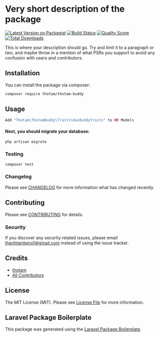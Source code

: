# Very short description of the package

[![Latest Version on Packagist](https://img.shields.io/packagist/v/thotam/thotam-buddy.svg?style=flat-square)](https://packagist.org/packages/thotam/thotam-buddy)
[![Build Status](https://img.shields.io/travis/thotam/thotam-buddy/master.svg?style=flat-square)](https://travis-ci.org/thotam/thotam-buddy)
[![Quality Score](https://img.shields.io/scrutinizer/g/thotam/thotam-buddy.svg?style=flat-square)](https://scrutinizer-ci.com/g/thotam/thotam-buddy)
[![Total Downloads](https://img.shields.io/packagist/dt/thotam/thotam-buddy.svg?style=flat-square)](https://packagist.org/packages/thotam/thotam-buddy)

This is where your description should go. Try and limit it to a paragraph or two, and maybe throw in a mention of what PSRs you support to avoid any confusion with users and contributors.

## Installation

You can install the package via composer:

```bash
composer require thotam/thotam-buddy
```

## Usage

```php
Add "Thotam\ThotamBuddy\Traits\HasBuddyTraits" to HR Models
```

#### Next, you should migrate your database:

```php
php artisan migrate
```

### Testing

```bash
composer test
```

### Changelog

Please see [CHANGELOG](CHANGELOG.md) for more information what has changed recently.

## Contributing

Please see [CONTRIBUTING](CONTRIBUTING.md) for details.

### Security

If you discover any security related issues, please email thanhtamtqno1@gmail.com instead of using the issue tracker.

## Credits

-   [thotam](https://github.com/thotam)
-   [All Contributors](../../contributors)

## License

The MIT License (MIT). Please see [License File](LICENSE.md) for more information.

## Laravel Package Boilerplate

This package was generated using the [Laravel Package Boilerplate](https://laravelpackageboilerplate.com).
